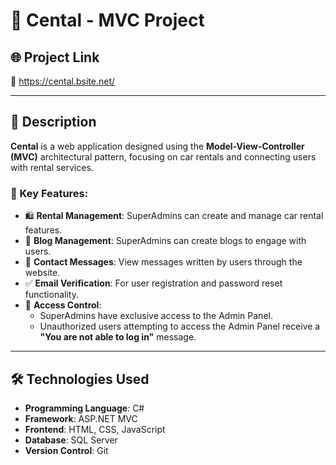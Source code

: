 # 🚗 Cental - MVC Project  

## 🌐 Project Link  
🔗 https://cental.bsite.net/

---

## 📜 Description  
**Cental** is a web application designed using the **Model-View-Controller (MVC)** architectural pattern, focusing on car rentals and connecting users with rental services.  

### 🌟 Key Features:  
- 🛍️ **Rental Management**: SuperAdmins can create and manage car rental features.  
- 📝 **Blog Management**: SuperAdmins can create blogs to engage with users.  
- 📩 **Contact Messages**: View messages written by users through the website.  
- ✅ **Email Verification**: For user registration and password reset functionality.  
- 🔐 **Access Control**:  
  - SuperAdmins have exclusive access to the Admin Panel.  
  - Unauthorized users attempting to access the Admin Panel receive a **"You are not able to log in"** message.  

---

## 🛠️ Technologies Used  
- **Programming Language**: C#  
- **Framework**: ASP.NET MVC  
- **Frontend**: HTML, CSS, JavaScript  
- **Database**: SQL Server  
- **Version Control**: Git  
